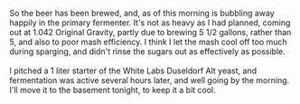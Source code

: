 <html><body><p>So the beer has been brewed, and, as of this morning is bubbling away happily in the primary fermenter. It's not as heavy as I had planned, coming out at 1.042 Original Gravity, partly due to brewing 5 1/2 gallons, rather than 5, and also to poor mash efficiency. I think I let the mash cool off too much during sparging, and didn't rinse the sugars out as effectively as possible. <br><br>I pitched a 1 liter starter of the White Labs Duseldorf Alt yeast, and fermentation was active several hours later, and well going by the morning. I'll move it to the basement tonight, to keep it a bit cool.</p></body></html>
